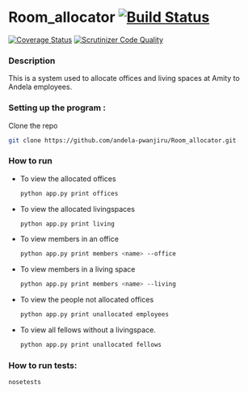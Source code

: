 # Room_allocator [![Build Status](https://travis-ci.org/andela-pwanjiru/Room_allocator.svg?branch=feature-review)](https://travis-ci.org/andela-pwanjiru/Room_allocator) 
[![Coverage Status](https://coveralls.io/repos/github/andela-pwanjiru/Room_allocator/badge.svg?branch=feature-review)](https://coveralls.io/github/andela-pwanjiru/Room_allocator?branch=feature-review)
[![Scrutinizer Code Quality](https://scrutinizer-ci.com/g/andela-pwanjiru/room_allocator/badges/quality-score.png?b=feature-review)](https://scrutinizer-ci.com/g/andela-pwanjiru/room_allocator/?branch=feature-review)


### Description

This is a system used to allocate offices and living spaces at Amity to Andela employees.

### Setting up the program :


Clone the repo

  ```bash
  git clone https://github.com/andela-pwanjiru/Room_allocator.git
  ```

### How to run

* To view the allocated offices
  ```bash
  python app.py print offices 
  ```

* To view the allocated livingspaces
  ```bash
  python app.py print living
  ```

* To view members in an office
  ```bash
  python app.py print members <name> --office
  ```

* To view members in a living space
  ```bash
  python app.py print members <name> --living
  ```

* To view the people not allocated offices
  ```bash
  python app.py print unallocated employees
  ```

* To view all fellows without a livingspace.
  ```bash
  python app.py print unallocated fellows
  ```

### How to run tests:
```bash
nosetests
```
